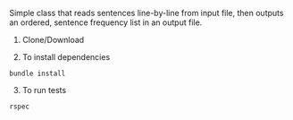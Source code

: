Simple class that reads sentences line-by-line from input file, then outputs an ordered, sentence frequency list in an output file.

1. Clone/Download

2. To install dependencies

```
bundle install
```

3. To run tests

```
rspec
```
